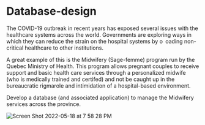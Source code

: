 # Database-design


The COVID-19 outbreak in recent years has exposed several issues with the healthcare systems across the world.
Governments are exploring ways in which they can reduce the strain on the hospital systems by o oading non-critical
healthcare to other institutions.

A great example of this is the Midwifery (Sage-femme) program run by the Quebec Ministry of Health. This
program allows pregnant couples to receive support and basic health care services through a personalized midwife
(who is medically trained and certifed) and not be caught up in the bureaucratic rigmarole and intimidation of a
hospital-based environment.

Develop a database (and associated application) to manage the Midwifery services
across the province.


![Screen Shot 2022-05-18 at 7 58 28 PM](https://user-images.githubusercontent.com/59035332/169174240-cb9403d2-ba59-4623-a040-891d97d9c0de.png)
